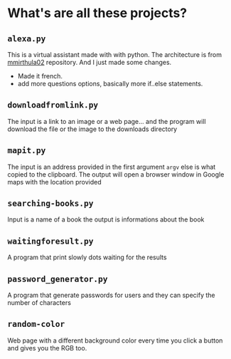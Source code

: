 # What's are all these projects?

## `alexa.py`

This is a virtual assistant made with with python.
The architecture is from [mmirthula02](https://github.com/mmirthula02/AI-Personal-Voice-assistant-using-Python)
repository.
And I just made some changes.

- Made it french.
- add more questions options, basically more if..else statements.

## `downloadfromlink.py`

The input is a link to an image or a web page... and the program will download the file or the image to the downloads directory

## `mapit.py`

The input is an address provided in the first argument `argv` else is what copied to the clipboard.
The output will open a browser window in Google maps with the location provided

## `searching-books.py`

Input is a name of a book the output is informations about the book

## `waitingforesult.py`

A program that print slowly dots waiting for the results

## `password_generator.py`

A program that generate passwords for users and they can specify the number of characters

## `random-color`

Web page with a different background color every time you click a button and gives you the RGB too.
